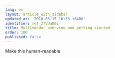 ```yaml
---
lang: en
layout: article_with_sidebar
updated_at: '2018-03-15 16:33 +0400'
identifier: ref_2TVUaO0i
title: Multivendor overview and getting started
order: 100
published: false
---
```

Make this human-readable


  